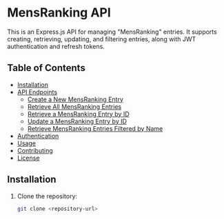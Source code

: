# MensRanking API

This is an Express.js API for managing "MensRanking" entries. It supports creating, retrieving, updating, and filtering entries, along with JWT authentication and refresh tokens.

## Table of Contents

- [Installation](#installation)
- [API Endpoints](#api-endpoints)
  - [Create a New MensRanking Entry](#create-a-new-mensranking-entry)
  - [Retrieve All MensRanking Entries](#retrieve-all-mensranking-entries)
  - [Retrieve a MensRanking Entry by ID](#retrieve-a-mensranking-entry-by-id)
  - [Update a MensRanking Entry by ID](#update-a-mensranking-entry-by-id)
  - [Retrieve MensRanking Entries Filtered by Name](#retrieve-mensranking-entries-filtered-by-name)
- [Authentication](#authentication)
- [Usage](#usage)
- [Contributing](#contributing)
- [License](#license)

## Installation

1. Clone the repository:

   ```bash
   git clone <repository-url>
